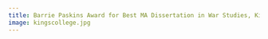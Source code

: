 ```yaml
---
title: Barrie Paskins Award for Best MA Dissertation in War Studies, King’s College London
image: kingscollege.jpg
---
```

